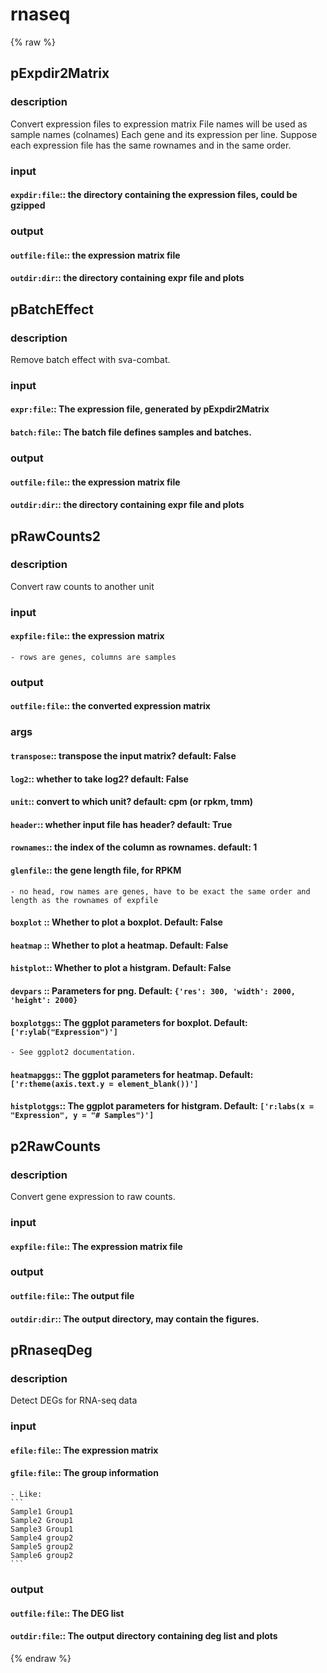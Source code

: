 # rnaseq
<!-- toc -->
{% raw %}

## pExpdir2Matrix

### description
Convert expression files to expression matrix
File names will be used as sample names (colnames)
Each gene and its expression per line.
Suppose each expression file has the same rownames and in the same order.

### input
#### `expdir:file`::  the directory containing the expression files, could be gzipped  

### output
#### `outfile:file`:: the expression matrix file  
#### `outdir:dir`::   the directory containing expr file and plots  

## pBatchEffect

### description
Remove batch effect with sva-combat.

### input
#### `expr:file`::  The expression file, generated by pExpdir2Matrix  
#### `batch:file`:: The batch file defines samples and batches.  

### output
#### `outfile:file`:: the expression matrix file  
#### `outdir:dir`::   the directory containing expr file and plots  

## pRawCounts2

### description
Convert raw counts to another unit

### input
#### `expfile:file`:: the expression matrix  
	- rows are genes, columns are samples

### output
#### `outfile:file`:: the converted expression matrix  

### args
#### `transpose`:: transpose the input matrix? default: False  
#### `log2`::      whether to take log2? default: False  
#### `unit`::      convert to which unit? default: cpm (or rpkm, tmm)  
#### `header`::    whether input file has header? default: True  
#### `rownames`::  the index of the column as rownames. default: 1  
#### `glenfile`::  the gene length file, for RPKM  
	- no head, row names are genes, have to be exact the same order and length as the rownames of expfile
#### `boxplot` :: Whether to plot a boxplot. Default: False  
#### `heatmap` :: Whether to plot a heatmap. Default: False  
#### `histplot`:: Whether to plot a histgram. Default: False  
#### `devpars` :: Parameters for png. Default: `{'res': 300, 'width': 2000, 'height': 2000}`  
#### `boxplotggs`:: The ggplot parameters for boxplot. Default: `['r:ylab("Expression")']`  
	- See ggplot2 documentation.
#### `heatmapggs`:: The ggplot parameters for heatmap. Default: `['r:theme(axis.text.y = element_blank())']`  
#### `histplotggs`:: The ggplot parameters for histgram. Default: `['r:labs(x = "Expression", y = "# Samples")']`	  

## p2RawCounts

### description
Convert gene expression to raw counts.

### input
#### `expfile:file`:: The expression matrix file  

### output
#### `outfile:file`:: The output file  
#### `outdir:dir`::   The output directory, may contain the figures.  

## pRnaseqDeg

### description
Detect DEGs for RNA-seq data

### input
#### `efile:file`:: The expression matrix  
#### `gfile:file`:: The group information  
	- Like:
	```
	Sample1	Group1
	Sample2	Group1
	Sample3	Group1
	Sample4	group2
	Sample5	group2
	Sample6	group2
	```

### output
#### `outfile:file`:: The DEG list  
#### `outdir:file`::  The output directory containing deg list and plots  
{% endraw %}
